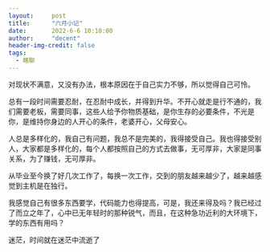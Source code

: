 ```yaml
---
layout:     post
title:      "六月小记"
date:       2022-6-6 10:10:00
author:     "decent"
header-img-credit: false
tags:
  - 瞎聊
---
```


对现状不满意，又没有办法，根本原因在于自己实力不够，所以觉得自己可怜。

总有一段时间需要忍耐，在忍耐中成长，并得到升华。不开心就走是行不通的，我们需要老板，需要同事，这些人给予你物质基础，是你生存的必要条件，不光是你，是维持你身边的人开心的条件，老婆开心，父母安心。

人总是多样化的，我自己有问题，我总不是完美的，我得接受自己。我也得接受别人，大家都是多样化的，每个人都按照自己的方式去做事，无可厚非，大家是同事关系，为了赚钱，无可厚非。

从毕业至今换了好几次工作了，每换一次工作，交到的朋友越来越少了，越来越感觉到主机是在独行。

我感觉自己有很多东西要学，代码能力也得提高，可是，我还来得及吗？我已经过了而立之年了，心中已无年轻时的那种锐气，而且，在这种急功近利的大环境下，学的东西有用吗？

迷茫，时间就在迷茫中流逝了